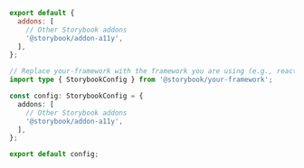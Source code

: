 ```js filename=".storybook/main.js" renderer="common" language="js"
export default {
  addons: [
    // Other Storybook addons
    '@storybook/addon-a11y',
  ],
};
```

```ts filename=".storybook/main.ts" renderer="common" language="ts"
// Replace your-framework with the framework you are using (e.g., react-webpack5, vue3-vite)
import type { StorybookConfig } from '@storybook/your-framework';

const config: StorybookConfig = {
  addons: [
    // Other Storybook addons
    '@storybook/addon-a11y',
  ],
};

export default config;
```


